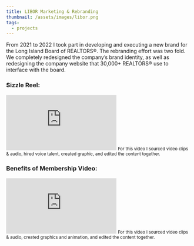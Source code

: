 ```yaml
---
title: LIBOR Marketing & Rebranding
thumbnail: /assets/images/libor.png
tags:
  - projects
---
```

From 2021 to 2022 I took part in developing and executing a new brand for the Long Island Board of REALTORS®. The rebranding effort was two fold. We completely redesigned the company’s brand identity, as well as redesigning the company website that 30,000+ REALTORS® use to interface with the board.

### Sizzle Reel:

<iframe src="https://www.youtube.com/embed/rjUre6HhnyI?si=XV657RHU_0G5mrU4" title="YouTube video player" frameborder="0" allow="accelerometer; autoplay; clipboard-write; encrypted-media; gyroscope; picture-in-picture; web-share" referrerpolicy="strict-origin-when-cross-origin" allowfullscreen></iframe>
<small>For this video I sourced video clips & audio, hired voice talent, created graphic, and edited the content together.</small>

### Benefits of Membership Video:

<iframe  src="https://www.youtube.com/embed/idr7ZuvKSbU?si=vXMUmHhQTv9sfq_I" title="YouTube video player" frameborder="0" allow="accelerometer; autoplay; clipboard-write; encrypted-media; gyroscope; picture-in-picture; web-share" referrerpolicy="strict-origin-when-cross-origin" allowfullscreen></iframe>
<small>For this video I sourced video clips & audio, created graphics and animation, and edited the content together.</small>
